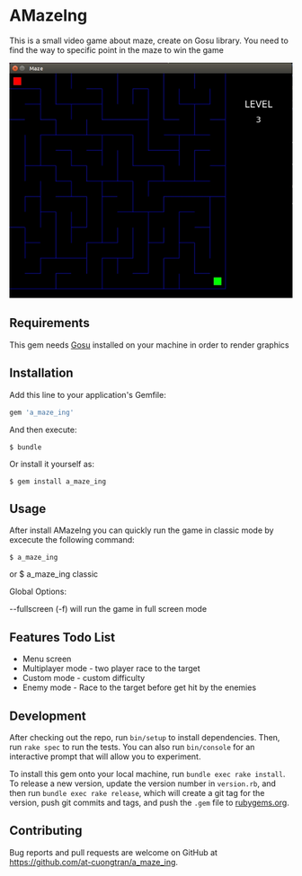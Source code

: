 # AMazeIng

This is a small video game about maze, create on Gosu library. You need to find the way to specific point in the maze to win the game

![](./images/cover.jpg?raw=true)

## Requirements

This gem needs [Gosu](https://www.libgosu.org/) installed on your machine in order to render graphics

## Installation

Add this line to your application's Gemfile:

```ruby
gem 'a_maze_ing'
```

And then execute:

    $ bundle

Or install it yourself as:

    $ gem install a_maze_ing

## Usage

After install AMazeIng you can quickly run the game in classic mode by excecute the following command:

    $ a_maze_ing
or 
    $ a_maze_ing classic

Global Options: 

--fullscreen (-f) will run the game in full screen mode


## Features Todo List

* Menu screen
* Multiplayer mode - two player race to the target
* Custom mode - custom difficulty
* Enemy mode - Race to the target before get hit by the enemies

## Development

After checking out the repo, run `bin/setup` to install dependencies. Then, run `rake spec` to run the tests. You can also run `bin/console` for an interactive prompt that will allow you to experiment.

To install this gem onto your local machine, run `bundle exec rake install`. To release a new version, update the version number in `version.rb`, and then run `bundle exec rake release`, which will create a git tag for the version, push git commits and tags, and push the `.gem` file to [rubygems.org](https://rubygems.org).

## Contributing

Bug reports and pull requests are welcome on GitHub at https://github.com/at-cuongtran/a_maze_ing.
